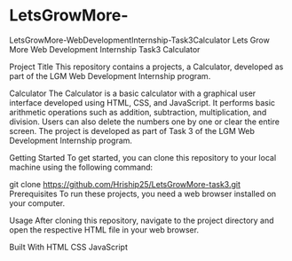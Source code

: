 # LetsGrowMore-
LetsGrowMore-WebDevelopmentInternship-Task3Calculator
Lets Grow More Web Development Internship Task3 Calculator

Project Title
This repository contains a projects, a Calculator, developed as part of the LGM Web Development Internship program.

Calculator
The Calculator is a basic calculator with a graphical user interface developed using HTML, CSS, and JavaScript. It performs basic arithmetic operations such as addition, subtraction, multiplication, and division. Users can also delete the numbers one by one or clear the entire screen. The project is developed as part of Task 3 of the LGM Web Development Internship program.

Getting Started
To get started, you can clone this repository to your local machine using the following command:

git clone https://github.com/Hriship25/LetsGrowMore-task3.git
Prerequisites
To run these projects, you need a web browser installed on your computer.

Usage
After cloning this repository, navigate to the project directory and open the respective HTML file in your web browser.

Built With
HTML
CSS
JavaScript
